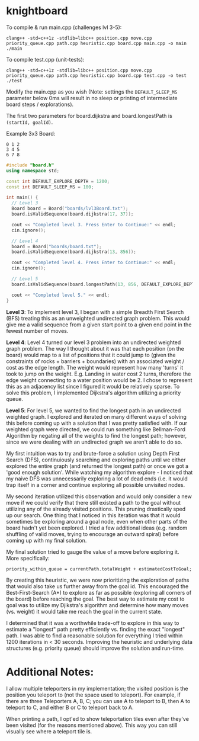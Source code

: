 # knightboard
To compile & run main.cpp (challenges lvl 3-5):
```
clang++ -std=c++1z -stdlib=libc++ position.cpp move.cpp priority_queue.cpp path.cpp heuristic.cpp board.cpp main.cpp -o main
./main
```

To compile test.cpp (unit-tests):
```
clang++ -std=c++1z -stdlib=libc++ position.cpp move.cpp priority_queue.cpp path.cpp heuristic.cpp board.cpp test.cpp -o test
./test
```

Modify the main.cpp as you wish (Note: settings the `DEFAULT_SLEEP_MS` parameter below 0ms will result in no sleep or printing of intermediate board steps / explorations).

The first two parameters for board.dijkstra and board.longestPath is `(startId, goalId)`.

Example 3x3 Board:
```
0 1 2
3 4 5
6 7 8
```

```c++
#include "board.h"
using namespace std;

const int DEFAULT_EXPLORE_DEPTH = 1200;
const int DEFAULT_SLEEP_MS = 100;

int main() {
  // Level 3
  Board board = Board("boards/lvl3Board.txt");
  board.isValidSequence(board.dijkstra(17, 37));

  cout << "Completed level 3. Press Enter to Continue:" << endl;
  cin.ignore();

  // Level 4
  board = Board("boards/board.txt");
  board.isValidSequence(board.dijkstra(13, 856));

  cout << "Completed level 4. Press Enter to Continue:" << endl;
  cin.ignore();

  // Level 5
  board.isValidSequence(board.longestPath(13, 856, DEFAULT_EXPLORE_DEPTH, DEFAULT_SLEEP_MS));

  cout << "Completed level 5." << endl;
}
```

**Level 3**:
To implement level 3, I began with a simple Breadth First Search (BFS) treating this as an unweighted undirected graph problem. This would give me a valid sequence from a given start point to a given end point in the fewest number of moves.

**Level 4**:
Level 4 turned our level 3 problem into an undirected weighted graph problem. The way I thought about it was that each position (on the board) would map to a list of positions that it could jump to (given the constraints of rocks + barriers + boundaries) with an associated weight / cost as the edge length. The weight would represent how many 'turns' it took to jump on the weight. E.g. Landing in water cost 2 turns, therefore the edge weight connecting to a water position would be 2. I chose to represent this as an adjacency list since I figured it would be relatively sparse. To solve this problem, I implemented Dijkstra's algorithm utilizing a priority queue.

**Level 5**:
For level 5, we wanted to find the longest path in an undirected weighted graph. I explored and iterated on many different ways of solving this before coming up with a solution that I was pretty satisfied with. If our weighted graph were directed, we could run something like Bellman-Ford Algorithm by negating all of the weights to find the longest path; however, since we were dealing with an undirected graph we aren't able to do so. 

My first intuition was to try and brute-force a solution using Depth First Search (DFS), continuiously searching and exploring paths until we either explored the entire graph (and returned the longest path) or once we got a 'good enough solution'. While watching my algorithm explore - I noticed that my naive DFS was unnecessarily exploring a lot of dead ends (i.e. it would trap itself in a corner and continue exploring all possible unvisited nodes. 

My second iteration utilized this observation and would only consider a new move if we could verify that there still existed a path to the goal without utilizing any of the already visited positions. This pruning drastically sped up our search. One thing that I noticed in this iteration was that it would sometimes be exploring around a goal node, even when other parts of the board hadn't yet been explored. I tried a few additional ideas (e.g. random shuffling of valid moves, trying to encourage an outward spiral) before coming up with my final solution.

My final solution tried to gauge the value of a move before exploring it. More specifically:
```
priority_within_queue = currentPath.totalWeight + estimatedCostToGoal;
```

By creating this heuristic, we were now prioritizing the exploration of paths that would also take us further away from the goal id. This encouraged the Best-First-Search (A\*) to explore as far as possible (exploring all corners of the board) before reaching the goal. The best way to estimate my cost to goal was to utilize my Djikstra's algorithm and determine how many moves (vs. weight) it would take me reach the goal in the current state. 

I determined that it was a worthwhile trade-off to explore in this way to estimate a "longest" path pretty efficiently vs. finding the exact "longest" path. I was able to find a reasonable solution for everything I tried within 1200 iterations in < 30 seconds. Improving the heuristic and underlying data structures (e.g. priority queue) should improve the solution and run-time.

# Additional Notes:
I allow multiple teleporters in my implementation; the visited position is the position you teleport to (not the space used to teleport). For example, if there are three Teleporters A, B, C; you can use A to teleport to B, then A to teleport to C, and either B or C to teleport back to A.

When printing a path, I opt'ed to show teleportation tiles even after they've been visited (for the reasons mentioned above). This way you can still visually see where a teleport tile is.
